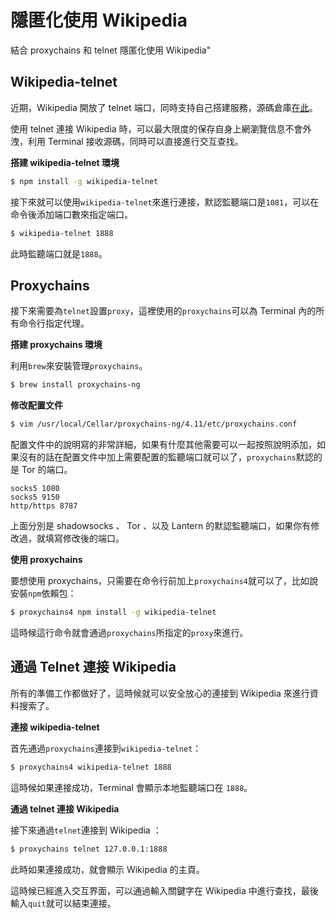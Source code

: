 # 隱匿化使用 Wikipedia 

結合 proxychains 和 telnet 隱匿化使用 Wikipedia"

## Wikipedia-telnet

近期，Wikipedia 開放了 telnet 端口，同時支持自己搭建服務，源碼倉庫[在此](https://github.com/)。

使用 telnet 連接 Wikipedia 時，可以最大限度的保存自身上網瀏覽信息不會外洩，利用 Terminal 接收源碼，同時可以直接進行交互查找。

**搭建 wikipedia-telnet 環境**

```sh
$ npm install -g wikipedia-telnet
```

接下來就可以使用`wikipedia-telnet`來進行連接，默認監聽端口是`1081`，可以在命令後添加端口數來指定端口。

```sh
$ wikipedia-telnet 1888
```

此時監聽端口就是`1888`。

## Proxychains

接下來需要為`telnet`設置`proxy`，這裡使用的`proxychains`可以為 Terminal 內的所有命令行指定代理。

**搭建 proxychains 環境**

利用`brew`來安裝管理`proxychains`。

```sh
$ brew install proxychains-ng
```

**修改配置文件**

```sh
$ vim /usr/local/Cellar/proxychains-ng/4.11/etc/proxychains.conf
```

配置文件中的說明寫的非常詳細，如果有什麼其他需要可以一起按照說明添加，如果沒有的話在配置文件中加上需要配置的監聽端口就可以了，`proxychains`默認的是 Tor 的端口。

```raw
socks5 1080
socks5 9150
http/https 8787
```

上面分別是 shadowsocks 、 Tor 、以及 Lantern 的默認監聽端口，如果你有修改過，就填寫修改後的端口。

**使用 proxychains**

要想使用 proxychains，只需要在命令行前加上`proxychains4`就可以了，比如說安裝`npm`依賴包：

```sh
$ proxychains4 npm install -g wikipedia-telnet
```

這時候這行命令就會通過`proxychains`所指定的`proxy`來進行。

## 通過 Telnet 連接 Wikipedia

所有的準備工作都做好了，這時候就可以安全放心的連接到 Wikipedia 來進行資料搜索了。

**連接 wikipedia-telnet**

首先通過`proxychains`連接到`wikipedia-telnet`：

```sh
$ proxychains4 wikipedia-telnet 1888
```

這時候如果連接成功，Terminal 會顯示本地監聽端口在 `1888`。

**通過 telnet 連接 Wikipedia**

接下來通過`telnet`連接到 Wikipedia ：

```sh
$ proxychains telnet 127.0.0.1:1888
```

此時如果連接成功，就會顯示 Wikipedia 的主頁。

這時候已經進入交互界面，可以通過輸入關鍵字在 Wikipedia 中進行查找，最後輸入`quit`就可以結束連接。



